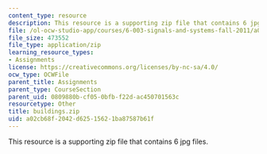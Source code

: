```yaml
---
content_type: resource
description: This resource is a supporting zip file that contains 6 jpg files.
file: /ol-ocw-studio-app/courses/6-003-signals-and-systems-fall-2011/a02cb68f2042d62515621ba87587b61f_buildings.zip
file_size: 473552
file_type: application/zip
learning_resource_types:
- Assignments
license: https://creativecommons.org/licenses/by-nc-sa/4.0/
ocw_type: OCWFile
parent_title: Assignments
parent_type: CourseSection
parent_uid: 0809880b-cf05-0bfb-f22d-ac450701563c
resourcetype: Other
title: buildings.zip
uid: a02cb68f-2042-d625-1562-1ba87587b61f
---
```

This resource is a supporting zip file that contains 6 jpg files.